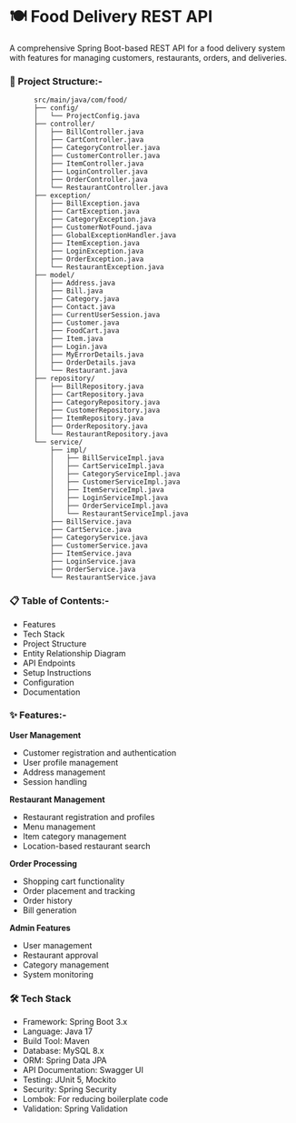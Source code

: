 # **🍽️ Food Delivery REST API**
A comprehensive Spring Boot-based REST API for a food delivery system with features for managing customers, restaurants, orders, and deliveries.

### **📁 Project Structure:-**

          src/main/java/com/food/
          ├── config/
          │   └── ProjectConfig.java
          ├── controller/
          │   ├── BillController.java
          │   ├── CartController.java
          │   ├── CategoryController.java
          │   ├── CustomerController.java
          │   ├── ItemController.java
          │   ├── LoginController.java
          │   ├── OrderController.java
          │   └── RestaurantController.java
          ├── exception/
          │   ├── BillException.java
          │   ├── CartException.java
          │   ├── CategoryException.java
          │   ├── CustomerNotFound.java
          │   ├── GlobalExceptionHandler.java
          │   ├── ItemException.java
          │   ├── LoginException.java
          │   ├── OrderException.java
          │   └── RestaurantException.java
          ├── model/
          │   ├── Address.java
          │   ├── Bill.java
          │   ├── Category.java
          │   ├── Contact.java
          │   ├── CurrentUserSession.java
          │   ├── Customer.java
          │   ├── FoodCart.java
          │   ├── Item.java
          │   ├── Login.java
          │   ├── MyErrorDetails.java
          │   ├── OrderDetails.java
          │   └── Restaurant.java
          ├── repository/
          │   ├── BillRepository.java
          │   ├── CartRepository.java
          │   ├── CategoryRepository.java
          │   ├── CustomerRepository.java
          │   ├── ItemRepository.java
          │   ├── OrderRepository.java
          │   └── RestaurantRepository.java
          └── service/
              ├── impl/
              │   ├── BillServiceImpl.java
              │   ├── CartServiceImpl.java
              │   ├── CategoryServiceImpl.java
              │   ├── CustomerServiceImpl.java
              │   ├── ItemServiceImpl.java
              │   ├── LoginServiceImpl.java
              │   ├── OrderServiceImpl.java
              │   └── RestaurantServiceImpl.java
              ├── BillService.java
              ├── CartService.java
              ├── CategoryService.java
              ├── CustomerService.java
              ├── ItemService.java
              ├── LoginService.java
              ├── OrderService.java
              └── RestaurantService.java

### **📋 Table of Contents:-**

 - Features
 - Tech Stack
 - Project Structure
 - Entity Relationship Diagram
 - API Endpoints
 - Setup Instructions
 - Configuration
 - Documentation

### **✨ Features:-**

**User Management**

   - Customer registration and authentication
   - User profile management
   - Address management
   - Session handling


**Restaurant Management**

   - Restaurant registration and profiles
   - Menu management
   - Item category management
   - Location-based restaurant search


**Order Processing**

 - Shopping cart functionality
 - Order placement and tracking
 - Order history
 - Bill generation


**Admin Features**

 - User management
 - Restaurant approval
 - Category management
 - System monitoring

### **🛠️ Tech Stack**

- Framework: Spring Boot 3.x
- Language: Java 17
- Build Tool: Maven
- Database: MySQL 8.x
- ORM: Spring Data JPA
- API Documentation: Swagger UI
- Testing: JUnit 5, Mockito
- Security: Spring Security
- Lombok: For reducing boilerplate code
- Validation: Spring Validation   
